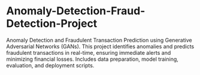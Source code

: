 # Anomaly-Detection-Fraud-Detection-Project
 Anomaly Detection and Fraudulent Transaction Prediction using Generative Adversarial Networks (GANs). This project identifies anomalies and predicts fraudulent transactions in real-time, ensuring immediate alerts and minimizing financial losses. Includes data preparation, model training, evaluation, and deployment scripts.
